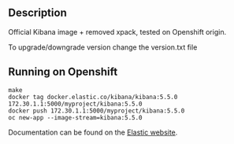 ## Description

Official Kibana image + removed xpack, tested on Openshift origin.

To upgrade/downgrade version change the version.txt file

## Running on Openshift
```
make
docker tag docker.elastic.co/kibana/kibana:5.5.0 172.30.1.1:5000/myproject/kibana:5.5.0
docker push 172.30.1.1:5000/myproject/kibana:5.5.0
oc new-app --image-stream=kibana:5.5.0
```
Documentation can be found on the [Elastic website](https://www.elastic.co/guide/en/kibana/current/docker.html).
